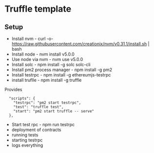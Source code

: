# Truffle template

## Setup


* Install nvm - curl -o- https://raw.githubusercontent.com/creationix/nvm/v0.31.1/install.sh | bash
* Install node -  nvm install v5.0.0
* Use node via nvm - nvm use v5.0.0
* Install solc - npm install -g solc solc-cli
* Install pm2 process manager - npm install -g pm2
* Install testrpc - npm install -g ethereumjs-testrpc
* install truflle - npm install -g truffle

Provides
```
  "scripts": {
    "testrpc": "pm2 start testrpc",
    "test": "truffle test",
    "start": "pm2 start truffle -- serve"
  },
```

* Start test rpc - npm run testrpc
* deployment of contracts
* running tests
* starting testrpc
* logs everything
